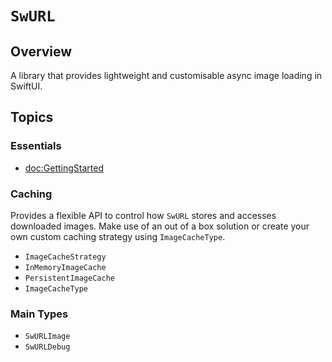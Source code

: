 # ``SwURL``



## Overview

A library that provides lightweight and customisable async image loading in SwiftUI.


## Topics

### Essentials

- <doc:GettingStarted>

### Caching

Provides a flexible API to control how `SwURL` stores and accesses downloaded images.
Make use of an out of a box solution or create your own custom caching strategy using ``ImageCacheType``.

- ``ImageCacheStrategy``
- ``InMemoryImageCache``
- ``PersistentImageCache``
- ``ImageCacheType``

### Main Types

- ``SwURLImage``
- ``SwURLDebug``
